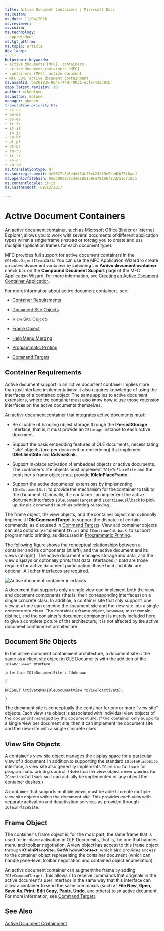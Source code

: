 ```yaml
---
title: Active Document Containers | Microsoft Docs
ms.custom: 
ms.date: 11/04/2016
ms.reviewer: 
ms.suite: 
ms.technology:
- cpp-windows
ms.tgt_pltfrm: 
ms.topic: article
dev_langs:
- C++
helpviewer_keywords:
- active documents [MFC], containers
- active document containers [MFC]
- containers [MFC], active document
- MFC COM, active document containment
ms.assetid: ba20183a-8b4c-440f-9031-e5fcc41d391b
caps.latest.revision: 10
author: mikeblome
ms.author: mblome
manager: ghogen
translation.priority.ht:
- cs-cz
- de-de
- es-es
- fr-fr
- it-it
- ja-jp
- ko-kr
- pl-pl
- pt-br
- ru-ru
- tr-tr
- zh-cn
- zh-tw
ms.translationtype: HT
ms.sourcegitcommit: 4e0027c345e4d414e28e8232f9e9ced2b73f0add
ms.openlocfilehash: 9a6d09ae7dc4e81051c8ea78106f8327a1c7103b
ms.contentlocale: it-it
ms.lasthandoff: 09/12/2017

---
```

# <a name="active-document-containers"></a>Active Document Containers
An active document container, such as Microsoft Office Binder or Internet Explorer, allows you to work with several documents of different application types within a single frame (instead of forcing you to create and use multiple application frames for each document type).  
  
 MFC provides full support for active document containers in the `COleDocObjectItem` class. You can use the MFC Application Wizard to create an active document container by selecting the **Active document container** check box on the **Compound Document Support** page of the MFC Application Wizard. For more information, see [Creating an Active Document Container Application](../mfc/creating-an-active-document-container-application.md).  
  
 For more information about active document containers, see:  
  
-   [Container Requirements](#container_requirements)  
  
-   [Document Site Objects](#document_site_objects)  
  
-   [View Site Objects](#view_site_objects)  
  
-   [Frame Object](#frame_object)  
  
-   [Help Menu Merging](../mfc/help-menu-merging.md)  
  
-   [Programmatic Printing](../mfc/programmatic-printing.md)  
  
-   [Command Targets](../mfc/message-handling-and-command-targets.md)  
  
##  <a name="container_requirements"></a> Container Requirements  
 Active document support in an active document container implies more than just interface implementations: it also requires knowledge of using the interfaces of a contained object. The same applies to active document extensions, where the container must also know how to use those extension interfaces on the active documents themselves.  
  
 An active document container that integrates active documents must:  
  
-   Be capable of handling object storage through the **IPersistStorage** interface, that is, it must provide an `IStorage` instance to each active document.  
  
-   Support the basic embedding features of OLE documents, necessitating "site" objects (one per document or embedding) that implement **IOleClientSite** and **IAdviseSink**.  
  
-   Support in-place activation of embedded objects or active documents. The container's site objects must implement `IOleInPlaceSite` and the container's frame object must provide **IOleInPlaceFrame**.  
  
-   Support the active documents' extensions by implementing `IOleDocumentSite` to provide the mechanism for the container to talk to the document. Optionally, the container can implement the active document interfaces `IOleCommandTarget` and `IContinueCallback` to pick up simple commands such as printing or saving.  
  
 The frame object, the view objects, and the container object can optionally implement **IOleCommandTarget** to support the dispatch of certain commands, as discussed in [Command Targets](../mfc/message-handling-and-command-targets.md). View and container objects can also optionally implement `IPrint` and `IContinueCallback`, to support programmatic printing, as discussed in [Programmatic Printing](../mfc/programmatic-printing.md).  
  
 The following figure shows the conceptual relationships between a container and its components (at left), and the active document and its views (at right). The active document manages storage and data, and the view displays or optionally prints that data. Interfaces in bold are those required for active document participation; those bold and italic are optional. All other interfaces are required.  
  
 ![Active document container interfaces](../mfc/media/vc37gj1.gif "vc37gj1")  
  
 A document that supports only a single view can implement both the view and document components (that is, their corresponding interfaces) on a single concrete class. In addition, a container site that only supports one view at a time can combine the document site and the view site into a single concrete site class. The container's frame object, however, must remain distinct, and the container's document component is merely included here to give a complete picture of the architecture; it is not affected by the active document containment architecture.  
  
##  <a name="document_site_objects"></a> Document Site Objects  
 In the active document containment architecture, a document site is the same as a client site object in OLE Documents with the addition of the `IOleDocument` interface:  
  
 `interface IOleDocumentSite : IUnknown`  
  
 `{`  
  
 `HRESULT ActivateMe(IOleDocumentView *pViewToActivate);`  
  
 `}`  
  
 The document site is conceptually the container for one or more "view site" objects. Each view site object is associated with individual view objects of the document managed by the document site. If the container only supports a single view per document site, then it can implement the document site and the view site with a single concrete class.  
  
##  <a name="view_site_objects"></a> View Site Objects  
 A container's view site object manages the display space for a particular view of a document. In addition to supporting the standard `IOleInPlaceSite` interface, a view site also generally implements `IContinueCallback` for programmatic printing control. (Note that the view object never queries for `IContinueCallback` so it can actually be implemented on any object the container desires.)  
  
 A container that supports multiple views must be able to create multiple view site objects within the document site. This provides each view with separate activation and deactivation services as provided through `IOleInPlaceSite`.  
  
##  <a name="frame_object"></a> Frame Object  
 The container's frame object is, for the most part, the same frame that is used for in-place activation in OLE Documents, that is, the one that handles menu and toolbar negotiation. A view object has access to this frame object through **IOleInPlaceSite::GetWindowContext**, which also provides access to the container object representing the container document (which can handle pane-level toolbar negotiation and contained object enumeration).  
  
 An active document container can augment the frame by adding `IOleCommandTarget`. This allows it to receive commands that originate in the active document's user interface in the same way that this interface can allow a container to send the same commands (such as **File New**, **Open**, **Save As**, **Print**; **Edit Copy**, **Paste**, **Undo**, and others) to an active document. For more information, see [Command Targets](../mfc/message-handling-and-command-targets.md).  
  
## <a name="see-also"></a>See Also  
 [Active Document Containment](../mfc/active-document-containment.md)


